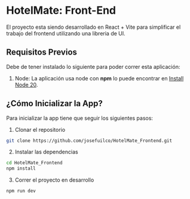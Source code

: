 # HotelMate: Front-End

El proyecto esta siendo desarrollado en React + Vite para simplificar el trabajo del frontend utilizando una libreria de UI.

## Requisitos Previos

Debe de tener instalado lo siguiente para poder correr esta aplicación:

1. Node: La aplicación usa node con **npm** lo puede encontrar en [Install Node 20](https://nodejs.org/dist/v20.14.0/node-v20.14.0-x64.msi).

## ¿Cómo Inicializar la App?

Para inicializar la app tiene que seguir los siguientes pasos:

1. Clonar el repositorio
```sh
git clone https://github.com/josefuilco/HotelMate_Frontend.git
```

2. Instalar las dependencias
```sh
cd HotelMate_Frontend
npm install
```

3. Correr el proyecto en desarrollo
```sh
npm run dev
```